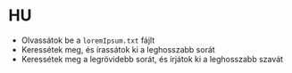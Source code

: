 # HU
- Olvassátok be a `loremIpsum.txt` fájlt
- Keressétek meg, és írassátok ki a leghosszabb sorát
- Keressétek meg a legrövidebb sorát, és írjátok ki a leghosszabb szavát